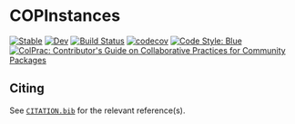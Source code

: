 # COPInstances

[![Stable](https://img.shields.io/badge/docs-stable-blue.svg)](https://JuliaConstraints.github.io/COPInstances.jl/stable)
[![Dev](https://img.shields.io/badge/docs-dev-blue.svg)](https://JuliaConstraints.github.io/COPInstances.jl/dev)
[![Build Status](https://github.com/JuliaConstraints/COPInstances.jl/workflows/CI/badge.svg)](https://github.com/JuliaConstraints/COPInstances.jl/actions)
[![codecov](https://codecov.io/gh/JuliaConstraints/COPInstances.jl/branch/main/graph/badge.svg?token=kbSBZTJpiw)](https://codecov.io/gh/JuliaConstraints/COPInstances.jl)
[![Code Style: Blue](https://img.shields.io/badge/code%20style-blue-4495d1.svg)](https://github.com/invenia/BlueStyle)
[![ColPrac: Contributor's Guide on Collaborative Practices for Community Packages](https://img.shields.io/badge/ColPrac-Contributor's%20Guide-blueviolet)](https://github.com/SciML/ColPrac)

## Citing

See [`CITATION.bib`](CITATION.bib) for the relevant reference(s).
